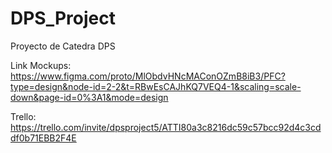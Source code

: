 # DPS_Project
Proyecto de Catedra DPS

Link Mockups: https://www.figma.com/proto/MlObdvHNcMAConOZmB8iB3/PFC?type=design&node-id=2-2&t=RBwEsCAJhKQ7VEQ4-1&scaling=scale-down&page-id=0%3A1&mode=design

Trello: https://trello.com/invite/dpsproject5/ATTI80a3c8216dc59c57bcc92d4c3cddf0b71EBB2F4E 
